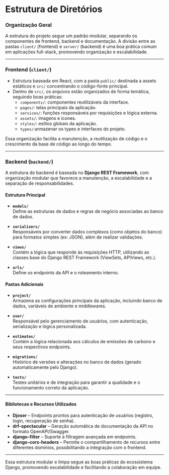 #  Estrutura de Diretórios

###  Organização Geral

A estrutura do projeto segue um padrão modular, separando os componentes de frontend, backend e documentação. A divisão entre as pastas `client/` (frontend) e `server/` (backend) é uma boa prática comum em aplicações full-stack, promovendo organização e escalabilidade.

---

###  Frontend (`client/`)

- Estrutura baseada em React, com a pasta `public/` destinada a assets estáticos e `src/` concentrando o código-fonte principal.
- Dentro de `src/`, os arquivos estão organizados de forma temática, seguindo boas práticas:
  - `components/`: componentes reutilizáveis da interface.
  - `pages/`: telas principais da aplicação.
  - `services/`: funções responsáveis por requisições e lógica externa.
  - `assets/`: imagens e ícones.
  - `styles/`: estilos globais da aplicação.
  - `types/`:armazenar os types e interfaces do projeto.

Essa organização facilita a manutenção, a reutilização de código e o crescimento da base de código ao longo do tempo.

---

### Backend (`backend/`)

A estrutura do backend é baseada no **Django REST Framework**, com organização modular que favorece a manutenção, a escalabilidade e a separação de responsabilidades.

#### Estrutura Principal

- **`models/`**  
  Define as estruturas de dados e regras de negócio associadas ao banco de dados.

- **`serializers/`**  
  Responsáveis por converter dados complexos (como objetos do banco) para formatos simples (ex: JSON), além de realizar validações.

- **`views/`**  
  Contém a lógica que responde às requisições HTTP, utilizando as classes base do Django REST Framework (ViewSets, APIViews, etc.).

- **`urls/`**  
  Define os endpoints da API e o roteamento interno.

#### Pastas Adicionais

- **`project/`**  
  Armazena as configurações principais da aplicação, incluindo banco de dados, variáveis de ambiente e middlewares.

- **`user/`**  
  Responsável pelo gerenciamento de usuários, com autenticação, serialização e lógica personalizada.

- **`estimates/`**  
  Contém a lógica relacionada aos cálculos de emissões de carbono e seus respectivos endpoints.

- **`migrations/`**  
  Histórico de versões e alterações no banco de dados (gerado automaticamente pelo Django).

- **`tests/`**  
  Testes unitários e de integração para garantir a qualidade e o funcionamento correto da aplicação.

---

#### Bibliotecas e Recursos Utilizados

- **Djoser** – Endpoints prontos para autenticação de usuários (registro, login, recuperação de senha).
- **drf-spectacular** – Geração automática de documentação da API no formato OpenAPI/Swagger.
- **django-filter** – Suporte à filtragem avançada em endpoints.
- **django-cors-headers** – Permite o compartilhamento de recursos entre diferentes domínios, possibilitando a integração com o frontend.

---

Essa estrutura modular e limpa segue as boas práticas do ecossistema Django, promovendo escalabilidade e facilitando a colaboração em equipe.
